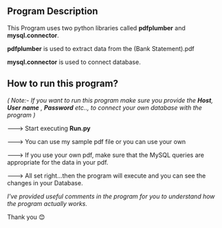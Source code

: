 ## Program Description

This Program uses two python libraries called **pdfplumber** and **mysql.connector**.

**pdfplumber** is used to extract data from the (Bank Statement).pdf

**mysql.connector** is used to connect database.

## How to run this program?

*( Note:- If you want to run this program make sure you provide the **Host**, **User name**
, **Password** etc.., to connect your own database with the program )*

---> Start executing **Run.py**

---> You can use my sample pdf file or you can use your own

---> If you use your own pdf, make sure that the MySQL queries are appropriate for the data in your pdf.

---> All set right...then the program will execute and you can see the changes in your Database.

*I've provided useful comments in the program for you to understand how the program actually works.*

Thank you :blush:
